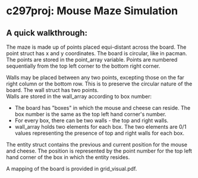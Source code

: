 c297proj: Mouse Maze Simulation
===============================

A quick walkthrough:
--------------------

The maze is made up of points placed equi-distant across the board.
The point struct has x and y coordinates.  The board is circular, like
in pacman.  The points are stored in the point_array variable.  Points
are numbered sequentially from the top left corner to the bottom right
corner.

Walls may be placed between any two points, excepting those on the far
right column or the bottom row.  This is to preserve the circular
nature of the board.  The wall struct has two points.  
Walls are stored in the wall_array according to box number: 
      
  - The board has "boxes" in which the mouse and cheese can reside.
    The box number is the same as the top left hand corner's number.
  - For every box, there can be two walls - the top and right walls.
  - wall_array holds two elements for each box. The two elements are
    0/1 values representing the presence of top and right walls for
    each box.

The entity struct contains the previous and current position for the
mouse and cheese.  The position is represented by the point number for
the top left hand corner of the box in which the entity resides.

A mapping of the board is provided in grid_visual.pdf.